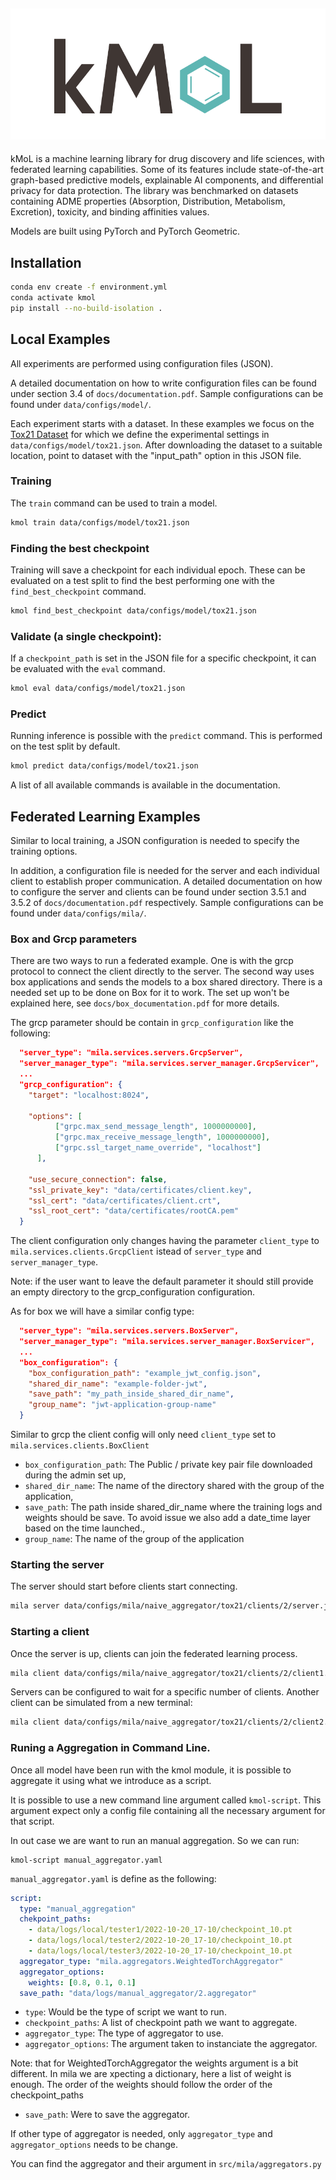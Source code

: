 ![](docs/logo.png)
--------------------------------------------------------------------------------

kMoL is a machine learning library for drug discovery and life sciences, with federated learning capabilities.
Some of its features include state-of-the-art graph-based predictive models, explainable AI components, and differential privacy for data protection.
The library was benchmarked on datasets containing ADME properties (Absorption, Distribution, Metabolism, Excretion), toxicity, and binding affinities values.
 
Models are built using PyTorch and PyTorch Geometric.

## Installation
```bash
conda env create -f environment.yml
conda activate kmol
pip install --no-build-isolation .
```

## Local Examples

All experiments are performed using configuration files (JSON).

A detailed documentation on how to write configuration files can be found under section 3.4 of `docs/documentation.pdf`.
Sample configurations can be found under `data/configs/model/`.

Each experiment starts with a dataset.
In these examples we focus on the [Tox21 Dataset](https://tripod.nih.gov/tox21/challenge/data.jsp) for which we define the experimental settings in `data/configs/model/tox21.json`.
After downloading the dataset to a suitable location, point to dataset with the "input_path" option in this JSON file.

### Training
The `train` command can be used to train a model. 
 
```bash
kmol train data/configs/model/tox21.json
```

### Finding the best checkpoint
Training will save a checkpoint for each individual epoch. 
These can be evaluated on a test split to find the best performing one with the `find_best_checkpoint` command.

```bash
kmol find_best_checkpoint data/configs/model/tox21.json
```

### Validate (a single checkpoint):
If a `checkpoint_path` is set in the JSON file for a specific checkpoint, it can be evaluated with the `eval` command. 

```bash
kmol eval data/configs/model/tox21.json
```

### Predict
Running inference is possible with the `predict` command.
This is performed on the test split by default.

```bash
kmol predict data/configs/model/tox21.json
```

A list of all available commands is available in the documentation.

## Federated Learning Examples

Similar to local training, a JSON configuration is needed to specify the training options.

In addition, a configuration file is needed for the server and each individual client to establish proper communication.
A detailed documentation on how to configure the server and clients can be found under section 3.5.1 and 3.5.2 of `docs/documentation.pdf` respectively.
Sample configurations can be found under `data/configs/mila/`.  

### Box and Grcp parameters

There are two ways to run a federated example. One is with the grcp protocol to connect the client directly to the server. The second way uses box applications and sends the models to a box shared directory.  There is a needed set up to be done on Box for it to work. The set up won't be explained here, see `docs/box_documentation.pdf` for more details.

The grcp parameter should be contain in `grcp_configuration` like the following:

```json
  "server_type": "mila.services.servers.GrcpServer",
  "server_manager_type": "mila.services.server_manager.GrcpServicer",
  ...
  "grcp_configuration": {
    "target": "localhost:8024",

    "options": [
          ["grpc.max_send_message_length", 1000000000],
          ["grpc.max_receive_message_length", 1000000000],
          ["grpc.ssl_target_name_override", "localhost"]
      ],

    "use_secure_connection": false,
    "ssl_private_key": "data/certificates/client.key",
    "ssl_cert": "data/certificates/client.crt",
    "ssl_root_cert": "data/certificates/rootCA.pem"
  }
```

The client configuration only changes having the parameter `client_type` to `mila.services.clients.GrcpClient` istead of `server_type` and `server_manager_type`.

Note: if the user want to leave the default parameter it should still provide an empty directory to the grcp_configuration configuration.


As for box we will have a similar config type:


```json
  "server_type": "mila.services.servers.BoxServer",
  "server_manager_type": "mila.services.server_manager.BoxServicer",
  ...
  "box_configuration": {
    "box_configuration_path": "example_jwt_config.json",
    "shared_dir_name": "example-folder-jwt",
    "save_path": "my_path_inside_shared_dir_name",
    "group_name": "jwt-application-group-name"
  }
```

Similar to grcp the client config will only need `client_type` set to `mila.services.clients.BoxClient`

- `box_configuration_path`: The Public / private key pair file downloaded during the admin set up,
- `shared_dir_name`: The name of the directory shared with the group of the application,
- `save_path`: The path inside shared_dir_name where the training logs and weights should be save. To avoid issue we also add a date_time layer based on the time launched.,
- `group_name`: The name of the group of the application


### Starting the server
The server should start before clients start connecting.

```bash
mila server data/configs/mila/naive_aggregator/tox21/clients/2/server.json
```

### Starting a client
Once the server is up, clients can join the federated learning process.
```bash
mila client data/configs/mila/naive_aggregator/tox21/clients/2/client1.json
```

Servers can be configured to wait for a specific number of clients.
Another client can be simulated from a new terminal:
```bash
mila client data/configs/mila/naive_aggregator/tox21/clients/2/client2.json
```

### Runing a Aggregation in Command Line.

Once all model have been run with the kmol module, it is possible to aggregate it using 
what we introduce as a script.

It is possible to use a new command line argument called `kmol-script`. This argument
expect only a config file containing all the necessary argument for that script.

In out case we are want to run an manual aggregation. So we can run:

```
kmol-script manual_aggregator.yaml
```

`manual_aggregator.yaml` is define as the following:

```yaml
script:
  type: "manual_aggregation"
  chekpoint_paths: 
    - data/logs/local/tester1/2022-10-20_17-10/checkpoint_10.pt
    - data/logs/local/tester2/2022-10-20_17-10/checkpoint_10.pt
    - data/logs/local/tester3/2022-10-20_17-10/checkpoint_10.pt
  aggregator_type: "mila.aggregators.WeightedTorchAggregator"
  aggregator_options:
    weights: [0.8, 0.1, 0.1]
  save_path: "data/logs/manual_aggregator/2.aggregator"

```

- `type`: Would be the type of script we want to run.
- `checkpoint_paths`: A list of checkpoint path we want to aggregate.
- `aggregator_type`: The type of aggregator to use.
- `aggregator_options`: The argument taken to instanciate the aggregator.

Note: that for WeightedTorchAggregator the weights argument is a bit different.
In mila we are xpecting a dictionary, here a list of weight is enough. The order of
the weights should follow the order of the checkpoint_paths

- `save_path`: Were to save the aggregator.

If other type of aggregator is needed, only `aggregator_type` and `aggregator_options` 
needs to be change.

You can find the aggregator and their argument in `src/mila/aggregators.py`
